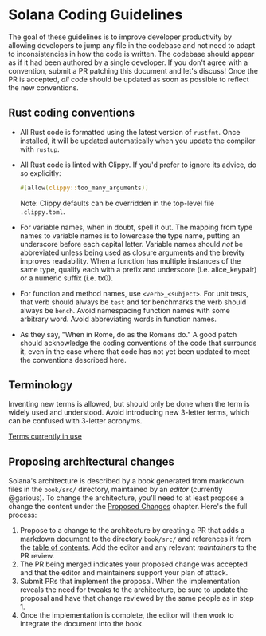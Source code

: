 Solana Coding Guidelines
===

The goal of these guidelines is to improve developer productivity by allowing developers to
jump any file in the codebase and not need to adapt to inconsistencies in how the code is
written. The codebase should appear as if it had been authored by a single developer. If you
don't agree with a convention, submit a PR patching this document and let's discuss! Once
the PR is accepted, *all* code should be updated as soon as possible to reflect the new
conventions.

Rust coding conventions
---

* All Rust code is formatted using the latest version of `rustfmt`. Once installed, it will be
  updated automatically when you update the compiler with `rustup`.

* All Rust code is linted with Clippy. If you'd prefer to ignore its advice, do so explicitly:

  ```rust
  #[allow(clippy::too_many_arguments)]
  ```

  Note: Clippy defaults can be overridden in the top-level file `.clippy.toml`.

* For variable names, when in doubt, spell it out. The mapping from type names to variable names
  is to lowercase the type name, putting an underscore before each capital letter. Variable names
  should *not* be abbreviated unless being used as closure arguments and the brevity improves
  readability. When a function has multiple instances of the same type, qualify each with a
  prefix and underscore (i.e. alice_keypair) or a numeric suffix (i.e. tx0).

* For function and method names, use `<verb>_<subject>`. For unit tests, that verb should
  always be `test` and for benchmarks the verb should always be `bench`. Avoid namespacing
  function names with some arbitrary word. Avoid abbreviating words in function names.

* As they say, "When in Rome, do as the Romans do." A good patch should acknowledge the coding
  conventions of the code that surrounds it, even in the case where that code has not yet been
  updated to meet the conventions described here.


Terminology
---

Inventing new terms is allowed, but should only be done when the term is widely used and
understood. Avoid introducing new 3-letter terms, which can be confused with 3-letter acronyms.

[Terms currently in use](book/src/terminology.md)


Proposing architectural changes
---

Solana's architecture is described by a book generated from markdown files in
the `book/src/` directory, maintained by an *editor* (currently @garious). To
change the architecture, you'll need to at least propose a change the content
under the [Proposed
Changes](https://solana-labs.github.io/book/proposals.html) chapter. Here's
the full process:

1. Propose to a change to the architecture by creating a PR that adds a
   markdown document to the directory `book/src/` and references it from the
   [table of contents](book/src/SUMMARY.md). Add the editor and any relevant
   *maintainers* to the PR review.
2. The PR being merged indicates your proposed change was accepted and that the
   editor and maintainers support your plan of attack.
3. Submit PRs that implement the proposal. When the implementation reveals the
   need for tweaks to the architecture, be sure to update the proposal and have
   that change reviewed by the same people as in step 1.
4. Once the implementation is complete, the editor will then work to integrate
   the document into the book.
